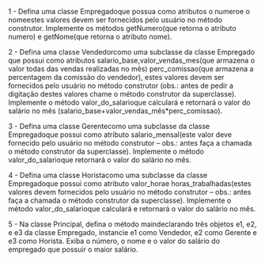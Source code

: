 1 - Defina uma classe Empregadoque possua como atributos o numeroe o nomeestes valores devem ser fornecidos pelo usuário no método construtor. Implemente os métodos getNumero(que retorna o atributo numero) e getNome(que retorna o atributo nome).

2 - Defina uma classe Vendedorcomo uma subclasse da classe Empregado que possui como atributos salario_base,valor_vendas_mes(que armazena o valor todas das vendas realizadas no mês)  perc_comissao(que armazena a percentagem da comissão do vendedor), estes valores devem ser fornecidos pelo usuário no método construtor (obs.: antes de pedir a digitação destes valores chame o método construtor da superclasse). Implemente o método valor_do_salarioque calculará e retornará o valor do salário no mês (salario_base+valor_vendas_mês*perc_comissao).

3 - Defina uma classe Gerentecomo uma subclasse da classe Empregadoque possui como atributo salario_mensal(este valor deve fornecido pelo usuário no método construtor – obs.: antes faça a chamada o método construtor da superclasse). Implemente o método valor_do_salarioque retornará o valor do salário no mês.

4 - Defina uma classe Horistacomo uma subclasse da classe Empregadoque possui como atributo valor_horae horas_trabalhadas(estes valores devem fornecidos pelo usuário no método construtor – obs.: antes faça a chamada o método construtor da superclasse). Implemente o método valor_do_salarioque calculará e retornará o valor do salário no mês.

5 - Na classe Principal, defina o método maindeclarando três objetos e1, e2, e e3 da classe Empregado, instancie e1 como Vendedor, e2 como Gerente e e3 como Horista. Exiba o número, o nome e o valor do salário do empregado que possuir o maior salário.